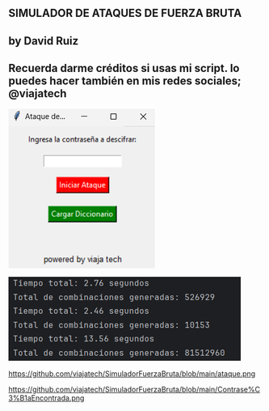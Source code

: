 SIMULADOR DE ATAQUES DE FUERZA BRUTA
--------
by David Ruiz
---------
Recuerda darme créditos si usas mi script. lo puedes hacer también en mis redes sociales; @viajatech
-----------
![](https://github.com/viajatech/SimuladorFuerzaBruta/blob/main/GUI%203.1.png)

![](https://github.com/viajatech/SimuladorFuerzaBruta/blob/main/TiempoCombinaciones.png)


https://github.com/viajatech/SimuladorFuerzaBruta/blob/main/ataque.png

https://github.com/viajatech/SimuladorFuerzaBruta/blob/main/Contrase%C3%B1aEncontrada.png
